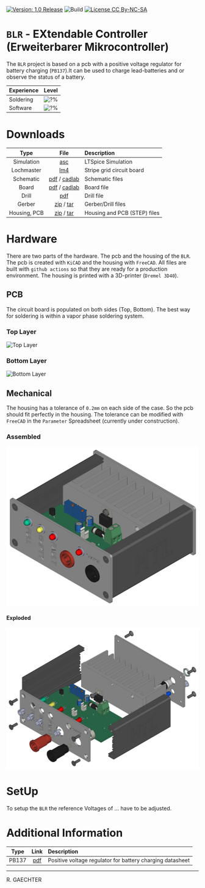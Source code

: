 [![Version: 1.0 Release](https://img.shields.io/badge/Version-1.0%20Release-green.svg)](https://github.com/0x007e/blr) ![Build](https://github.com/0x007e/blr/actions/workflows/build.yml/badge.svg?branch=main) [![License CC By-NC-SA](https://img.shields.io/badge/Hardware-CC--BY--NC--SA--4.0-lightgrey)](https://creativecommons.org/licenses/by-nc-sa/4.0/legalcode)

# `BLR` - EXtendable Controller (Erweiterbarer Mikrocontroller)

The `BLR` project is based on a pcb with a positive voltage regulator for battery charging (`PB137`).It can be used to charge lead-batteries and or observe the status of a battery.

| Experience | Level |
|:------------|:-----:|
| Soldering   | ![?%](https://progress-bar.xyz/60?progress_color=00ff00&suffix=%20Medium&width=120) |
| Software    | ![?%](https://progress-bar.xyz/60?progress_color=0000ff&suffix=%20Medium&width=120) |

# Downloads

| Type      | File               | Description              |
|:---------:|:------------------:|:-------------------------|
| Simulation | [asc](https://github.com/0x007E/blr/raw/refs/heads/main/BLR.asc) | LTSpice Simulation | 
| Lochmaster | [lm4](https://github.com/0x007E/blr/raw/refs/heads/main/BLR.LM4) | Stripe grid circuit board | 
| Schematic | [pdf](https://github.com/0x007E/blr/releases/latest/download/schematic.pdf) / [cadlab](https://cadlab.io/project/28581/main/files) | Schematic files |
| Board | [pdf](https://github.com/0x007E/blr/releases/latest/download/pcb.pdf) / [cadlab](https://cadlab.io/project/28581/main/files) | Board file |
| Drill | [pdf](https://github.com/0x007E/blr/releases/latest/download/drill.pdf) | Drill file |
| Gerber | [zip](https://github.com/0x007E/blr/releases/latest/download/kicad.zip) / [tar](https://github.com/0x007E/blr/releases/latest/download/kicad.tar.gz) | Gerber/Drill files |
| Housing, PCB | [zip](https://github.com/0x007E/blr/releases/latest/download/freecad.zip) / [tar](https://github.com/0x007E/blr/releases/latest/download/freecad.tar.gz) | Housing and PCB (STEP) files     |


# Hardware

There are two parts of the hardware. The pcb and the housing of the `BLR`. The pcb is created with `KiCAD` and the housing with `FreeCAD`. All files are built with `github actions` so that they are ready for a production environment. The housing is printed with a 3D-printer (`Dremel 3D40`).

## PCB

The circuit board is populated on both sides (Top, Bottom). The best way for soldering is within a vapor phase soldering system.

### Top Layer

![Top Layer](https://github.com/0x007E/blr/releases/latest/download/top.kicad.png)

### Bottom Layer

![Bottom Layer](https://github.com/0x007E/blr/releases/latest/download/bottom.kicad.png)

## Mechanical

The housing has a tolerance of `0.2mm` on each side of the case. So the pcb should fit perfectly in the housing. The tolerance can be modified with `FreeCAD` in the `Parameter` Spreadsheet (currently under construction).

### Assembled

![Assembled](./images/assembled.png)

#### Exploded

![Exploded](./images/explosion.png)

# SetUp

To setup the `BLR` the reference Voltages of ... have to be adjusted.

# Additional Information

| Type       | Link               | Description              |
|:----------:|:------------------:|:-------------------------|
| PB137 | [pdf](https://www.st.com/resource/en/datasheet/pb137.pdf) | Positive voltage regulator for battery charging datasheet |


---

R. GAECHTER
